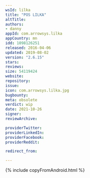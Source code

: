 ```yaml
---
wsId: lilka
title: "POS LILKA"
altTitle: 
authors:
- danny
appId: com.arrowsys.lilka
appCountry: mn
idd: 1098126251
released: 2016-04-06
updated: 2019-08-02
version: "2.6.15"
stars: 
reviews: 
size: 54119424
website: 
repository: 
issue: 
icon: com.arrowsys.lilka.jpg
bugbounty: 
meta: obsolete
verdict: wip
date: 2021-10-26
signer: 
reviewArchive:

providerTwitter: 
providerLinkedIn: 
providerFacebook: 
providerReddit: 

redirect_from:

---
```


{% include copyFromAndroid.html %}
